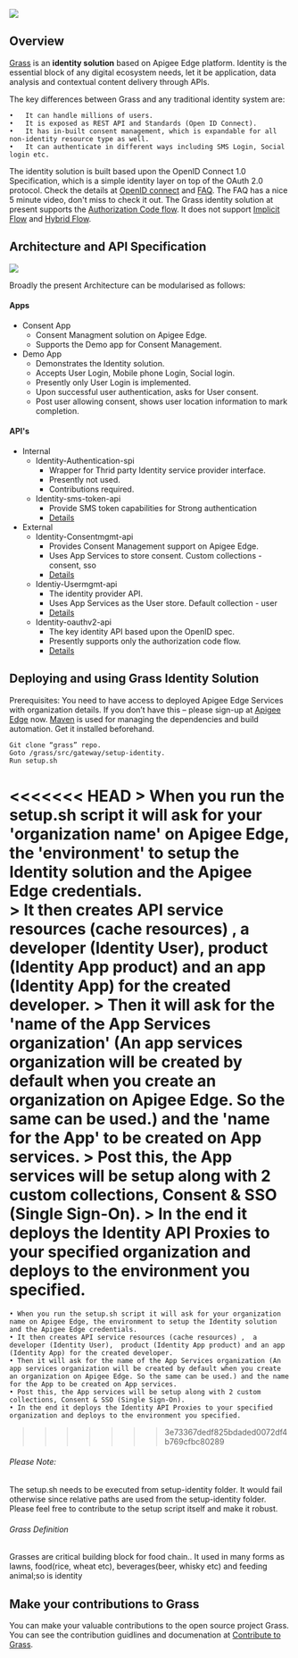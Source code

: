 <p align="left"><a href="http://apigee.com/"><img src="http://apigee.com/about/sites/all/themes/apigee_themes/apigee_mktg/images/logo.png"/></a></p>

Overview
--------
[Grass](https://github.com/apigee/grass#grass-definition) is an **identity solution** based on Apigee Edge platform. Identity is the essential block of any digital ecosystem needs, let it be application, data analysis and contextual content delivery through APIs. 

The key differences between Grass and any traditional identity system are:

    •	It can handle millions of users. 
    •	It is exposed as REST API and Standards (Open ID Connect).
    •	It has in-built consent management, which is expandable for all non-identity resource type as well.
    •	It can authenticate in different ways including SMS Login, Social login etc.
    
The identity solution is built based upon the OpenID Connect 1.0 Specification, which is a simple identity layer on top of the OAuth 2.0 protocol. Check the details at [OpenID connect](http://openid.net/connect/) and [FAQ](http://openid.net/connect/faq/). The FAQ has a nice 5 minute video, don't miss to check it out.
The Grass identity solution at present supports the [Authorization Code flow](http://openid.net/specs/openid-connect-core-1_0.html#CodeFlowAuth). It does not support [Implicit Flow](http://openid.net/specs/openid-connect-core-1_0.html#ImplicitFlowAuth) and [Hybrid Flow](http://openid.net/specs/openid-connect-core-1_0.html#HybridFlowAuth). 



Architecture and API Specification
----------------------------------

<p align="left"><a><img src="https://i.cloudup.com/55Lv-NK4H2.png"/></a></p>

Broadly the present Architecture can be modularised as follows:

#### Apps
   * Consent App
     * Consent Managment solution on Apigee Edge. 
     * Supports the Demo app for Consent Management.
   * Demo App
     * Demonstrates the Identity solution. 
     * Accepts User Login, Mobile phone Login, Social login.
     * Presently only User Login is implemented. 
     * Upon successful user authentication, asks for User consent.
     * Post user allowing consent, shows user location information to mark completion.

#### API's
   * Internal
     * Identity-Authentication-spi
        * Wrapper for Thrid party Identity service provider interface. 
        * Presently not used. 
        * Contributions required.
     * Identity-sms-token-api
        * Provide SMS token capabilities for Strong authentication
        * [Details](https://github.com/apigeecs/grass/blob/master/docs/source/index.md)
   * External
     * Identity-Consentmgmt-api
        * Provides Consent Management support on Apigee Edge. 
        * Uses App Services to store consent. Custom collections - consent, sso
        * [Details](https://github.com/apigeecs/grass/blob/master/docs/source/consent-management-api.md)
     * Identiy-Usermgmt-api
        * The identity provider API. 
        * Uses App Services as the User store. Default collection - user
        * [Details](https://github.com/apigeecs/grass/blob/master/docs/source/index.md)               
     * Identity-oauthv2-api
        * The key identity API based upon the OpenID spec.
        * Presently supports only the authorization code flow. 
        * [Details](https://github.com/apigeecs/grass/blob/master/docs/source/identity-api.md)
            


Deploying and using Grass Identity Solution
-------------------------------------------
Prerequisites:
You need to have access to deployed Apigee Edge Services with organization details. If you don’t have this – please sign-up at [Apigee Edge](http://enterprise.apigee.com) now.
[Maven](http://maven.apache.org) is used for managing the dependencies and build automation. Get it installed beforehand.

    Git clone “grass” repo.
    Goto /grass/src/gateway/setup-identity. 
    Run setup.sh
    
<<<<<<< HEAD
	> When you run the setup.sh script it will ask for your 'organization name' on Apigee Edge, the 'environment' to setup the Identity solution and the Apigee Edge credentials.	
	> It then creates API service resources (cache resources) ,  a developer (Identity User),  product (Identity App product) and an app (Identity App) for the created developer. 
	> Then it will ask for the 'name of the App Services organization' (An app services organization will be created by default when you create an organization on Apigee Edge. So the same can be used.) and the 'name for the App' to be created on App services. 
	> Post this, the App services will be setup along with 2 custom collections, Consent & SSO (Single Sign-On). 
	> In the end it deploys the Identity API Proxies to your specified organization and deploys to the environment you specified.
=======
	• When you run the setup.sh script it will ask for your organization name on Apigee Edge, the environment to setup the Identity solution and the Apigee Edge credentials.	
	• It then creates API service resources (cache resources) ,  a developer (Identity User),  product (Identity App product) and an app (Identity App) for the created developer. 
	• Then it will ask for the name of the App Services organization (An app services organization will be created by default when you create an organization on Apigee Edge. So the same can be used.) and the name for the App to be created on App services. 
	• Post this, the App services will be setup along with 2 custom collections, Consent & SSO (Single Sign-On). 
	• In the end it deploys the Identity API Proxies to your specified organization and deploys to the environment you specified.
>>>>>>> 3e73367dedf825bdaded0072df4b769cfbc80289

###### Please Note: 
The setup.sh needs to be executed from setup-identity folder. It would fail otherwise since relative paths are used from the setup-identity folder. Please feel free to contribute to the setup script itself and make it robust.

###### Grass Definition
Grasses are critical building block for food chain.. It used in many forms as lawns, food(rice, wheat etc), beverages(beer, whisky etc) and feeding animal;so is identity

Make your contributions to Grass
--------------------------------
You can make your valuable contributions to the open source project Grass. You can see the contribution guidlines and documenation at [Contribute to Grass](https://github.com/apigee/grass/blob/master/CONTRIBUTING.md).
